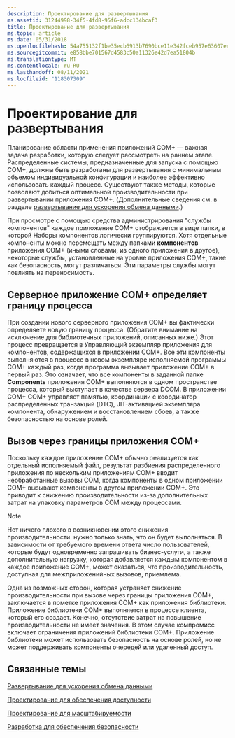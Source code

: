 ```yaml
---
description: Проектирование для развертывания
ms.assetid: 31244998-34f5-4fd8-95f6-adcc134bcaf3
title: Проектирование для развертывания
ms.topic: article
ms.date: 05/31/2018
ms.openlocfilehash: 54a755132f1be35ecb6913b7690bce11e342fceb957e63607ee4e9b579bcc758
ms.sourcegitcommit: e858bbe701567d4583c50a11326e42d7ea51804b
ms.translationtype: MT
ms.contentlocale: ru-RU
ms.lasthandoff: 08/11/2021
ms.locfileid: "118307309"
---
```

# <a name="designing-for-deployment"></a>Проектирование для развертывания

Планирование области применения приложений COM+ — важная задача разработки, которую следует рассмотреть на раннем этапе. Распределенные системы, предназначенные для запуска с помощью COM+, должны быть разработаны для развертывания с минимальным объемом индивидуальной конфигурации и наиболее эффективно использовать каждый процесс. Существуют также методы, которые позволяют добиться оптимальной производительности при развертывании приложения COM+. (Дополнительные сведения см. в разделе [развертывание для ускорения обмена данными](deploying-for-faster-communication.md).)

При просмотре с помощью средства администрирования "службы компонентов" каждое приложение COM+ отображается в виде папки, в которой Наборы компонентов логически группируются. Хотя отдельные компоненты можно перемещать между папками **компонентов** приложения COM+ (иными словами, из одного приложения в другое), некоторые службы, установленные на уровне приложения COM+, такие как безопасность, могут различаться. Эти параметры службы могут повлиять на переносимость.

## <a name="a-com-server-application-defines-a-process-boundary"></a>Серверное приложение COM+ определяет границу процесса

При создании нового серверного приложения COM+ вы фактически определяете новую границу процесса. (Обратите внимание на исключение для библиотечных приложений, описанных ниже.) Этот процесс превращается в Управляющий экземпляр приложения для компонентов, содержащихся в приложении COM+. Все эти компоненты выполняются в процессе в новом экземпляре исполняемой программы COM+ каждый раз, когда программа вызывает приложение COM+ в первый раз. Это означает, что все компоненты в заданной папке **Components** приложения COM+ выполняются в одном пространстве процесса, который выступает в качестве сервера DCOM. В приложении COM+ COM+ управляет памятью, координации с координатор распределенных транзакций (DTC), JIT-активацией экземпляра компонента, обнаружением и восстановлением сбоев, а также безопасностью на основе ролей.

## <a name="calling-across-com-application-boundaries"></a>Вызов через границы приложения COM+

Поскольку каждое приложение COM+ обычно реализуется как отдельный исполняемый файл, результат разбиения распределенного приложения по нескольким приложениям COM+ вводит необработанные вызовы COM, когда компоненты в одном приложении COM+ вызывают компоненты в другом приложении COM+. Это приводит к снижению производительности из-за дополнительных затрат на упаковку параметров COM между процессами.

> [!Note]  
> Нет ничего плохого в возникновении этого снижения производительности. нужно только знать, что он будет выполняться. В зависимости от требуемого времени ответа число пользователей, которые будут одновременно запрашивать бизнес-услуги, а также дополнительную нагрузку, которая добавляется каждым компонентом в каждое приложение COM+, может оказаться, что производительность, доступная для межприложенийных вызовов, приемлема.

 

Одна из возможных сторон, которая устраняет снижение производительности при вызове через границы приложения COM+, заключается в пометке приложения COM+ как приложения библиотеки. Приложение библиотеки COM+ выполняется в процессе клиента, который его создает. Конечно, отсутствие затрат на повышение производительности не имеет значения. В этом случае компромисс включает ограничения приложений библиотеки COM+. Приложение библиотеки может использовать безопасность на основе ролей, но не может поддерживать компоненты очередей или удаленный доступ.

## <a name="related-topics"></a>Связанные темы

<dl> <dt>

[Развертывание для ускорения обмена данными](deploying-for-faster-communication.md)
</dt> <dt>

[Проектирование для обеспечения доступности](designing-for-availability.md)
</dt> <dt>

[Проектирование для масштабируемости](designing-for-scalability.md)
</dt> <dt>

[Разработка для обеспечения безопасности](designing-for-security.md)
</dt> </dl>

 

 



